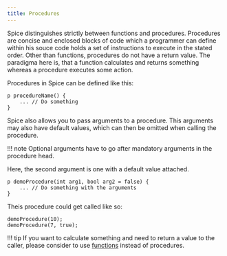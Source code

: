```yaml
---
title: Procedures
---
```


Spice distinguishes strictly between functions and procedures. Procedures are concise and enclosed blocks of code which a programmer can define within his souce code holds a set of instructions to execute in the stated order. Other than functions, procedures do not have a return value. The paradigma here is, that a function calculates and returns something whereas a procedure executes some action.

Procedures in Spice can be defined like this:
```spice
p procedureName() {
	... // Do something
}
```

Spice also allows you to pass arguments to a procedure. This arguments may also have default values, which can then be omitted when calling the procedure. 

!!! note
    Optional arguments have to go after mandatory arguments in the procedure head.

Here, the second argument is one with a default value attached.
```spice
p demoProcedure(int arg1, bool arg2 = false) {
	... // Do something with the arguments
}
```

Theis procedure could get called like so:
```spice
demoProcedure(10);
demoProcedure(7, true);
```

!!! tip
    If you want to calculate something and need to return a value to the caller, please consider to use [functions](../functions) instead of procedures.